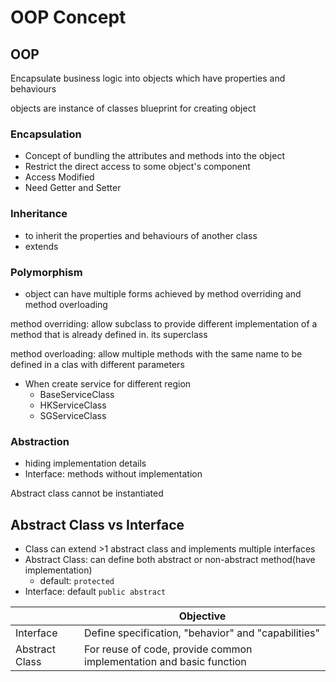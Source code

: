 # OOP Concept
## OOP
Encapsulate business logic into objects which have properties and behaviours

objects are instance of classes
blueprint for creating object

### Encapsulation
- Concept of bundling the attributes and methods into the object
- Restrict the direct access to some object's component
- Access Modified
- Need Getter and Setter

### Inheritance
- to inherit the properties and behaviours of another class
- extends

### Polymorphism
-  object can have multiple forms
   achieved by method overriding and method overloading

method overriding: allow subclass to provide different implementation of a method that is already defined in. its superclass

method overloading: allow multiple methods with the same name to be defined in a clas with different parameters

- When create service for different region
   - BaseServiceClass
   - HKServiceClass
   - SGServiceClass

### Abstraction
- hiding implementation details
- Interface: methods without implementation

Abstract class cannot be instantiated

## Abstract Class vs Interface
- Class can extend >1 abstract class and implements multiple interfaces
- Abstract Class: can define both abstract or non-abstract method(have implementation)
   - default: `protected`
- Interface: default `public abstract`

|                | Objective                                                           |
| -------------- | ------------------------------------------------------------------- |
| Interface      | Define specification, "behavior" and "capabilities"                 |
| Abstract Class | For reuse of code, provide common implementation and basic function |
